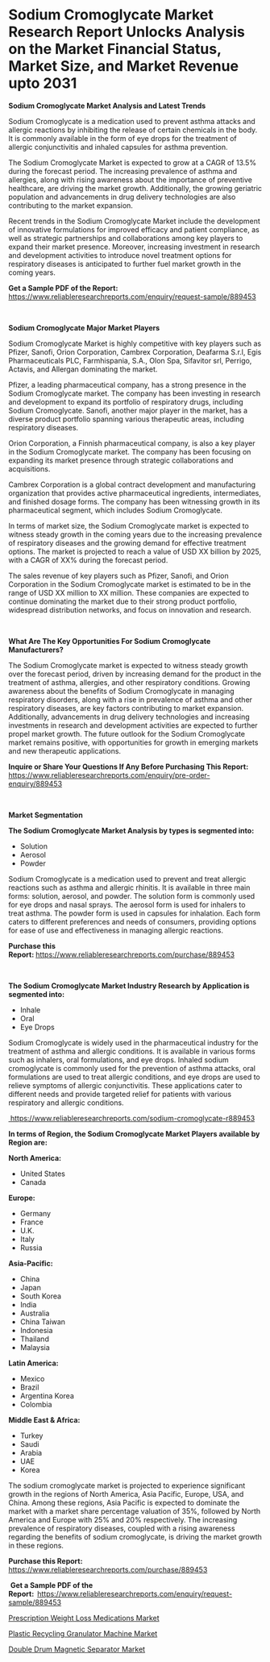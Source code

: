 <p><h1>Sodium Cromoglycate Market Research Report Unlocks Analysis on the Market Financial Status, Market Size, and Market Revenue upto 2031</h1></p><p><strong>Sodium Cromoglycate Market Analysis and Latest Trends</strong></p>
<p><p>Sodium Cromoglycate is a medication used to prevent asthma attacks and allergic reactions by inhibiting the release of certain chemicals in the body. It is commonly available in the form of eye drops for the treatment of allergic conjunctivitis and inhaled capsules for asthma prevention.</p><p>The Sodium Cromoglycate Market is expected to grow at a CAGR of 13.5% during the forecast period. The increasing prevalence of asthma and allergies, along with rising awareness about the importance of preventive healthcare, are driving the market growth. Additionally, the growing geriatric population and advancements in drug delivery technologies are also contributing to the market expansion.</p><p>Recent trends in the Sodium Cromoglycate Market include the development of innovative formulations for improved efficacy and patient compliance, as well as strategic partnerships and collaborations among key players to expand their market presence. Moreover, increasing investment in research and development activities to introduce novel treatment options for respiratory diseases is anticipated to further fuel market growth in the coming years.</p></p>
<p><strong>Get a Sample PDF of the Report:&nbsp;</strong> <a href="https://www.reliableresearchreports.com/enquiry/request-sample/889453">https://www.reliableresearchreports.com/enquiry/request-sample/889453</a></p>
<p>&nbsp;</p>
<p><strong>Sodium Cromoglycate Major Market Players</strong></p>
<p><p>Sodium Cromoglycate Market is highly competitive with key players such as Pfizer, Sanofi, Orion Corporation, Cambrex Corporation, Deafarma S.r.l, Egis Pharmaceuticals PLC, Farmhispania, S.A., Olon Spa, Sifavitor srl, Perrigo, Actavis, and Allergan dominating the market. </p><p>Pfizer, a leading pharmaceutical company, has a strong presence in the Sodium Cromoglycate market. The company has been investing in research and development to expand its portfolio of respiratory drugs, including Sodium Cromoglycate. Sanofi, another major player in the market, has a diverse product portfolio spanning various therapeutic areas, including respiratory diseases. </p><p>Orion Corporation, a Finnish pharmaceutical company, is also a key player in the Sodium Cromoglycate market. The company has been focusing on expanding its market presence through strategic collaborations and acquisitions. </p><p>Cambrex Corporation is a global contract development and manufacturing organization that provides active pharmaceutical ingredients, intermediates, and finished dosage forms. The company has been witnessing growth in its pharmaceutical segment, which includes Sodium Cromoglycate. </p><p>In terms of market size, the Sodium Cromoglycate market is expected to witness steady growth in the coming years due to the increasing prevalence of respiratory diseases and the growing demand for effective treatment options. The market is projected to reach a value of USD XX billion by 2025, with a CAGR of XX% during the forecast period. </p><p>The sales revenue of key players such as Pfizer, Sanofi, and Orion Corporation in the Sodium Cromoglycate market is estimated to be in the range of USD XX million to XX million. These companies are expected to continue dominating the market due to their strong product portfolio, widespread distribution networks, and focus on innovation and research.</p></p>
<p>&nbsp;</p>
<p><strong>What Are The Key Opportunities For Sodium Cromoglycate Manufacturers?</strong></p>
<p><p>The Sodium Cromoglycate market is expected to witness steady growth over the forecast period, driven by increasing demand for the product in the treatment of asthma, allergies, and other respiratory conditions. Growing awareness about the benefits of Sodium Cromoglycate in managing respiratory disorders, along with a rise in prevalence of asthma and other respiratory diseases, are key factors contributing to market expansion. Additionally, advancements in drug delivery technologies and increasing investments in research and development activities are expected to further propel market growth. The future outlook for the Sodium Cromoglycate market remains positive, with opportunities for growth in emerging markets and new therapeutic applications.</p></p>
<p><strong>Inquire or Share Your Questions If Any Before Purchasing This Report:</strong> <a href="https://www.reliableresearchreports.com/enquiry/pre-order-enquiry/889453">https://www.reliableresearchreports.com/enquiry/pre-order-enquiry/889453</a></p>
<p>&nbsp;</p>
<p><strong>Market Segmentation</strong></p>
<p><strong>The Sodium Cromoglycate Market Analysis by types is segmented into:</strong></p>
<p><ul><li>Solution</li><li>Aerosol</li><li>Powder</li></ul></p>
<p><p>Sodium Cromoglycate is a medication used to prevent and treat allergic reactions such as asthma and allergic rhinitis. It is available in three main forms: solution, aerosol, and powder. The solution form is commonly used for eye drops and nasal sprays. The aerosol form is used for inhalers to treat asthma. The powder form is used in capsules for inhalation. Each form caters to different preferences and needs of consumers, providing options for ease of use and effectiveness in managing allergic reactions.</p></p>
<p><strong>Purchase this Report:&nbsp;</strong><a href="https://www.reliableresearchreports.com/purchase/889453">https://www.reliableresearchreports.com/purchase/889453</a></p>
<p>&nbsp;</p>
<p><strong>The Sodium Cromoglycate Market Industry Research by Application is segmented into:</strong></p>
<p><ul><li>Inhale</li><li>Oral</li><li>Eye Drops</li></ul></p>
<p><p>Sodium Cromoglycate is widely used in the pharmaceutical industry for the treatment of asthma and allergic conditions. It is available in various forms such as inhalers, oral formulations, and eye drops. Inhaled sodium cromoglycate is commonly used for the prevention of asthma attacks, oral formulations are used to treat allergic conditions, and eye drops are used to relieve symptoms of allergic conjunctivitis. These applications cater to different needs and provide targeted relief for patients with various respiratory and allergic conditions.</p></p>
<p><a href="https://www.reliableresearchreports.com/sodium-cromoglycate-r889453">&nbsp;https://www.reliableresearchreports.com/sodium-cromoglycate-r889453</a></p>
<p><strong>In terms of Region, the Sodium Cromoglycate Market Players available by Region are:</strong></p>
<p>
    <p> <strong> North America: </strong>
        <ul>
            <li>United States</li>
            <li>Canada</li>
        </ul>
        </p> 
    <p> <strong> Europe: </strong>
        <ul>
            <li>Germany</li>
            <li>France</li>
            <li>U.K.</li>
            <li>Italy</li>
            <li>Russia</li>
        </ul>
        </p> 
    <p> <strong> Asia-Pacific: </strong>
        <ul>
            <li>China</li>
            <li>Japan</li>
            <li>South Korea</li>
            <li>India</li>
            <li>Australia</li>
            <li>China Taiwan</li>
            <li>Indonesia</li>
            <li>Thailand</li>
            <li>Malaysia</li>
        </ul>
        </p> 
    <p> <strong> Latin America: </strong>
        <ul>
            <li>Mexico</li>
            <li>Brazil</li>
            <li>Argentina Korea</li>
            <li>Colombia</li>
        </ul>
        </p> 
    <p> <strong> Middle East & Africa: </strong>
        <ul>
            <li>Turkey</li>
            <li>Saudi</li>
            <li>Arabia</li>
            <li>UAE</li>
            <li>Korea</li>
        </ul>
    </p>
    </p>
<p><p>The sodium cromoglycate market is projected to experience significant growth in the regions of North America, Asia Pacific, Europe, USA, and China. Among these regions, Asia Pacific is expected to dominate the market with a market share percentage valuation of 35%, followed by North America and Europe with 25% and 20% respectively. The increasing prevalence of respiratory diseases, coupled with a rising awareness regarding the benefits of sodium cromoglycate, is driving the market growth in these regions.</p></p>
<p><strong>Purchase this Report: </strong><a href="https://www.reliableresearchreports.com/purchase/889453">https://www.reliableresearchreports.com/purchase/889453</a></p>
<p>&nbsp;<strong>Get a Sample PDF of the Report:&nbsp;&nbsp;</strong><a href="https://www.reliableresearchreports.com/enquiry/request-sample/889453">https://www.reliableresearchreports.com/enquiry/request-sample/889453</a></p>
<p><strong></strong></p>
<p><p><a href="https://github.com/HenrietteMills1/Market-Research-Report-List-1/blob/main/prescription-weight-loss-medications-market.md">Prescription Weight Loss Medications Market</a></p><p><a href="https://www.linkedin.com/pulse/plastic-recycling-granulator-machine-market-report-reveals-663pf">Plastic Recycling Granulator Machine Market</a></p><p><a href="https://www.linkedin.com/pulse/double-drum-magnetic-separatornbspmarket-focuses-market-share-auz9f">Double Drum Magnetic Separator Market</a></p></p>